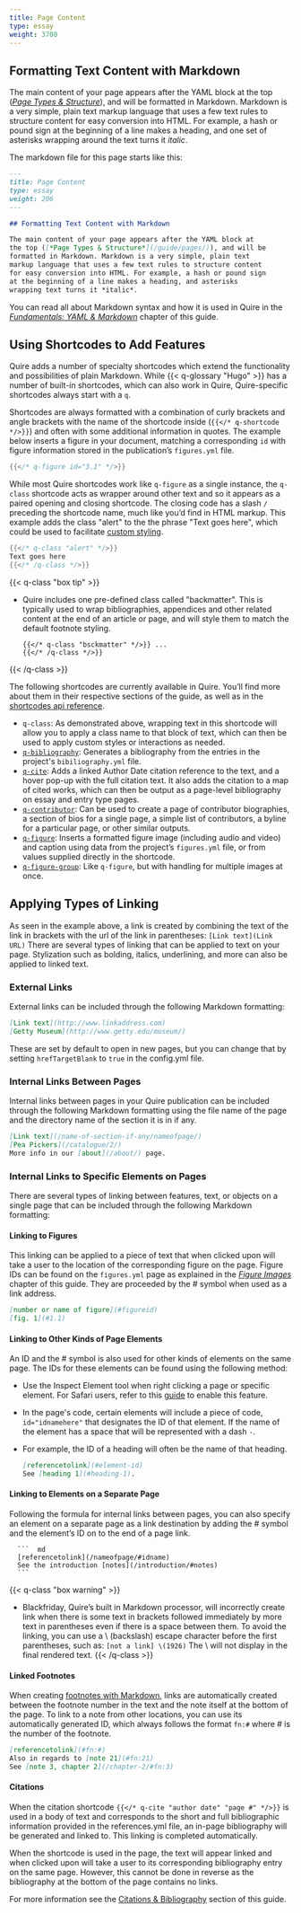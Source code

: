 ```yaml
---
title: Page Content
type: essay
weight: 3700
---
```


## Formatting Text Content with Markdown

The main content of your page appears after the YAML block at the top ([*Page Types & Structure*](/guide/pages/)), and will be formatted in Markdown. Markdown is a very simple, plain text markup language that uses a few text rules to structure content for easy conversion into HTML. For example, a hash or pound sign at the beginning of a line makes a heading, and one set of asterisks wrapping around the text turns it *italic*.

The markdown file for this page starts like this:

```md
---
title: Page Content
type: essay
weight: 206
---

## Formatting Text Content with Markdown

The main content of your page appears after the YAML block at
the top ([*Page Types & Structure*](/guide/pages/)), and will be
formatted in Markdown. Markdown is a very simple, plain text
markup language that uses a few text rules to structure content
for easy conversion into HTML. For example, a hash or pound sign
at the beginning of a line makes a heading, and asterisks
wrapping text turns it *italic*.
```

You can read all about Markdown syntax and how it is used in Quire in the [*Fundamentals: YAML & Markdown*](/guide/fundamentals/) chapter of this guide.

## Using Shortcodes to Add Features

Quire adds a number of specialty shortcodes which extend the functionality and possibilities of plain Markdown. While {{< q-glossary "Hugo" >}} has a number of built-in shortcodes, which can also work in Quire, Quire-specific shortcodes always start with a `q`.

Shortcodes are always formatted with a combination of curly brackets and angle brackets with the name of the shortcode inside (`{{</* q-shortcode */>}}`) and often with some additional information in quotes. The example below inserts a figure in your document, matching a corresponding `id` with figure information stored in the publication’s `figures.yml` file.

```go
{{</* q-figure id="3.1" */>}}
```

While most Quire shortcodes work like `q-figure` as a single instance, the `q-class` shortcode acts as wrapper around other text and so it appears as a paired opening and closing shortcode. The closing code has a slash `/` preceding the shortcode name, much like you’d find in HTML markup. This example adds the class "alert" to the the phrase "Text goes here", which could be used to facilitate [custom styling](/guide/styles-customization/).

```go
{{</* q-class "alert" */>}}
Text goes here
{{</* /q-class */>}}
```

{{< q-class "box tip" >}}
- Quire includes one pre-defined class called "backmatter". This is typically used to wrap bibliographies, appendices and other related content at the end of an article or page, and will style them to match the default footnote styling.
    ```
    {{</* q-class "bsckmatter" */>}} ...
    {{</* /q-class */>}}
    ```
{{< /q-class >}}

The following shortcodes are currently available in Quire. You’ll find more about them in their respective sections of the guide, as well as in the [shortcodes api reference](/api-docs/shortcodes/).

- `q-class`: As demonstrated above, wrapping text in this shortcode will allow you to apply a class name to that block of text, which can then be used to apply custom styles or interactions as needed.
- [`q-bibliography`](/guide/citation-bibliographies/): Generates a bibliography from the entries in the project's `bibiliography.yml` file.
- [`q-cite`](/guide/citation-bibliographies/): Adds a linked Author Date citation reference to the text, and a hover pop-up with the full citation text. It also adds the citation to a map of cited works, which can then be output as a page-level bibliography on essay and entry type pages.
- [`q-contributor`](/guide/contributor/): Can be used to create a page of contributor biographies, a section of bios for a single page, a simple list of contributors, a byline for a particular page, or other similar outputs.
- [`q-figure`](/guide/figure-images/): Inserts a formatted figure image (including audio and video) and caption using data from the project’s `figures.yml` file, or from values supplied directly in the shortcode.
- [`q-figure-group`](/guide/figure-images/): Like `q-figure`, but with handling for multiple images at once.

## Applying Types of Linking

As seen in the example above, a link is created by combining the text of the link in brackets with the url of the link in parentheses: `[Link text](Link URL)` There are several types of linking that can be applied to text on your page. Stylization such as bolding, italics, underlining, and more can also be applied to linked text.

### External Links

External links can be included through the following Markdown formatting:

```md
[Link text](http://www.linkaddress.com)
[Getty Museum](http://www.getty.edu/museum/)
```

These are set by default to open in new pages, but you can change that by setting `hrefTargetBlank` to `true` in the config.yml file.

### Internal Links Between Pages

Internal links between pages in your Quire publication can be included through the following Markdown formatting using the file name of the page and the directory name of the section it is in if any.

```md
[Link text](/name-of-section-if-any/nameofpage/)
[Pea Pickers](/catalogue/2/)
More info in our [about](/about/) page.
```

### Internal Links to Specific Elements on Pages

There are several types of linking between features, text, or objects on a single page that can be included through the following Markdown formatting:

#### Linking to Figures

This linking can be applied to a piece of text that when clicked upon will take a user to the location of the corresponding figure on the page. Figure IDs can be found on the `figures.yml` page as explained in the [*Figure Images*](/guide/figure-images/) chapter of this guide. They are proceeded by the # symbol when used as a link address.

```md
[number or name of figure](#figureid)
[fig. 1](#1.1)
```

#### Linking to Other Kinds of Page Elements

An ID and the # symbol is also used for other kinds of elements on the same page. The IDs for these elements can be found using the following method:

- Use the Inspect Element tool when right clicking a page or specific element. For Safari users, refer to this [guide](https://apple.stackexchange.com/questions/139767/inspect-element-in-safari) to enable this feature.

- In the page's code, certain elements will include a piece of code, `id="idnamehere"` that designates the ID of that element. If the name of the element has a space that will be represented with a dash `-`.

- For example, the ID of a heading will often be the name of that heading.

    ```md
    [referencetolink](#element-id)
    See [heading 1](#heading-1).
    ```

#### Linking to Elements on a Separate Page

Following the formula for internal links between pages, you can also specify an element on a separate page as a link destination by adding the # symbol and the element’s ID on to the end of a page link.

      ```  md
      [referencetolink](/nameofpage/#idname)
      See the introduction [notes](/introduction/#notes)
      ```

{{< q-class "box warning" >}}
- Blackfriday, Quire’s built in Markdown processor, will incorrectly create link when there is some text in brackets followed immediately by more text in parentheses even if there is a space between them. To avoid the linking, you can use a \ (backslash) escape character before the first parentheses, such as: `[not a link] \(1926)`  The \ will not display in the final rendered text.
{{< /q-class >}}

#### Linked Footnotes

When creating [footnotes with Markdown](/guide/fundamentals/#footnotes), links are automatically created between the footnote number in the text and the note itself at the bottom of the page. To link to a note from other locations, you can use its automatically generated ID, which always follows the format `fn:#` where # is the number of the footnote.

```md
[referencetolink](#fn:#)
Also in regards to [note 21](#fn:21)
See [note 3, chapter 2](/chapter-2/#fn:3)
```

#### Citations

When the citation shortcode `{{</* q-cite "author date" "page #" */>}}` is used in a body of text and corresponds to the short and full bibliographic information provided in the references.yml file, an in-page bibliography will be generated and linked to. This linking is completed automatically.

When the shortcode is used in the page, the text will appear linked and when clicked upon will take a user to its corresponding bibliography entry on the same page. However, this cannot be done in reverse as the bibliography at the bottom of the page contains no links.

For more information see the [Citations & Bibliography](/guide/citation-bibliographies/) section of this guide.
